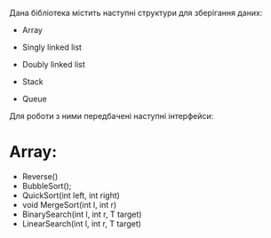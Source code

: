 Дана бібліотека містить наступні структури для зберігання даних:

* Array

* Singly linked list

* Doubly linked list

* Stack

* Queue

Для роботи з ними передбачені наступні інтерфейси:

# Array:

* Reverse()
* BubbleSort();
* QuickSort(int left, int right)
*	void MergeSort(int l, int r)
* BinarySearch(int l, int r, T target)
* LinearSearch(int l, int r, T target)
